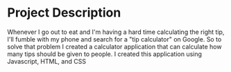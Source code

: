 # Project Description
Whenever I go out to eat and I'm having a hard time calculating the right tip, I'll fumble with my phone and search for a "tip calculator" on Google. So to solve that problem I created a calculator application that can calculate how many tips should be given to people. I created this application using Javascript, HTML, and CSS
